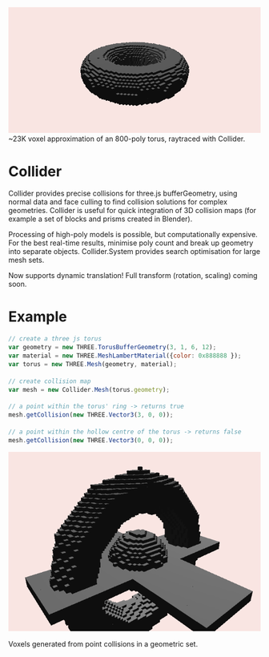 ![collider_torus](/screenshots/torus.png?raw=true)
~23K voxel approximation of an 800-poly torus, raytraced with Collider.

# Collider

Collider provides precise collisions for three.js bufferGeometry, using normal data and face culling to find collision solutions for complex geometries. Collider is useful for quick integration of 3D collision maps (for example a set of blocks and prisms created in Blender).

Processing of high-poly models is possible, but computationally expensive. For the best real-time results, minimise poly count and break up geometry into separate objects. Collider.System provides search optimisation for large mesh sets.

Now supports dynamic translation! Full transform (rotation, scaling) coming soon.

# Example

```javascript
// create a three js torus
var geometry = new THREE.TorusBufferGeometry(3, 1, 6, 12);
var material = new THREE.MeshLambertMaterial({color: 0x888888 });
var torus = new THREE.Mesh(geometry, material);

// create collision map
var mesh = new Collider.Mesh(torus.geometry);

// a point within the torus' ring -> returns true
mesh.getCollision(new THREE.Vector3(3, 0, 0));

// a point within the hollow centre of the torus -> returns false
mesh.getCollision(new THREE.Vector3(0, 0, 0));
```

![collider_torus_2](/screenshots/screen_3.png?raw=true)

Voxels generated from point collisions in a geometric set.
